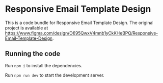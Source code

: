 
  # Responsive Email Template Design

  This is a code bundle for Responsive Email Template Design. The original project is available at https://www.figma.com/design/O695QwxV4mnb1yCkKHeBPQ/Responsive-Email-Template-Design.

  ## Running the code

  Run `npm i` to install the dependencies.

  Run `npm run dev` to start the development server.
  